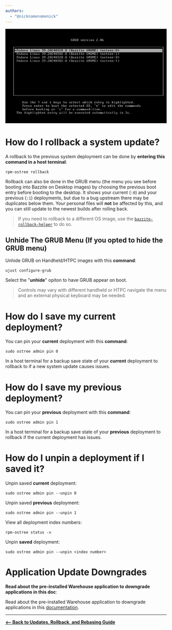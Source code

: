 ```yaml
---
authors:
  - "@nicknamenamenick"
---
```


<!-- ANCHOR: METADATA -->
<!--{"url_discourse": "https://universal-blue.discourse.group/docs?topic=2644", "fetched_at": "2024-09-03 16:43:14.300522+00:00"}-->
<!-- ANCHOR_END: METADATA -->

![GRUB Menu|690x402](../../img/GRUB_Menu.png)

# How do I rollback a system update?

A rollback to the previous system deployment can be done by **entering this command in a host terminal**:

```command
rpm-ostree rollback
```

Rollback can also be done in the GRUB menu (the menu you see before booting into Bazzite on Desktop images) by choosing the previous boot entry before booting to the desktop. It shows your current (`:0`) and your previous (`:1`) deployments, but due to a bug upstream there may be duplicates below them. Your personal files will **not** be affected by this, and you can still update to the newest builds after rolling back.

> If you need to rollback to a different OS image, use the [`bazzite-rollback-helper`](./bazzite_rollback_helper.md) to do so.

## Unhide The GRUB Menu (If you opted to hide the GRUB menu)

Unhide GRUB on Handheld/HTPC images with this **command**:

```
ujust configure-grub
```

Select the "**unhide**" opiton to have GRUB appear on boot.

> Controls may vary with different handheld or HTPC navigate the menu and an external physical keyboard may be needed.

# How do I save my **current** deployment?

You can pin your **current** deployment with this **command**:

```command
sudo ostree admin pin 0
```

In a host terminal for a backup save state of your **current** deployment to rollback to if a new system update causes issues.

# How do I save my **previous** deployment?

You can pin your **previous** deployment with this **command**:

```command
sudo ostree admin pin 1
```

In a host terminal for a backup save state of your **previous** deployment to rollback if the current deployment has issues.

# How do I unpin a deployment if I saved it?

Unpin saved **current** deployment:

```command
sudo ostree admin pin --unpin 0
```

Unpin saved **previous** deployment:

```command
sudo ostree admin pin --unpin 1
```

View all deployment index numbers:

```command
rpm-ostree status -v
```

Unpin **saved** deployment:

```command
sudo ostree admin pin --unpin <index number>
```

# Application Update Downgrades

**Read about the pre-installed Warehouse application to downgrade applications in this doc**:

Read about the pre-installed Warehouse application to downgrade applications in this [documentation](https://docs.bazzite.gg/Installing_and_Managing_Software/Flatpak/#warehouse).

<hr>

[**<-- Back to Updates, Rollback, and Rebasing Guide**](./index.md)
